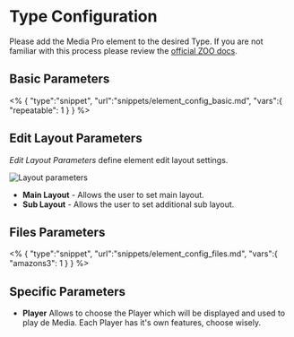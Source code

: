 # Type Configuration

Please add the Media Pro element to the desired Type. If you are not familiar with this process please review the [official ZOO docs](http://www.yootheme.com/zoo/documentation/advanced/extend-pre-build-types).

## Basic Parameters

<% {
	"type":"snippet", "url":"snippets/element_config_basic.md", "vars":{
		"repeatable": 1
	}
} %>

## Edit Layout Parameters

*Edit Layout Parameters* define element edit layout settings.

![Layout parameters](http://joolanders.github.io/Docs/docs/DownloadPro/images/params_edit_layout.png)

- **Main Layout** - Allows the user to set main layout.
- **Sub Layout**  - Allows the user to set additional sub layout.

## Files Parameters

<% {
	"type":"snippet", "url":"snippets/element_config_files.md", "vars":{
		"amazons3": 1
	}
} %>

## Specific Parameters

- **Player** Allows to choose the Player which will be displayed and used to play de Media. Each Player has it's own features, choose wisely.
